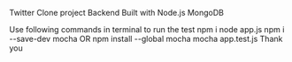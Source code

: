 Twitter Clone project Backend
Built with Node.js MongoDB 

Use following commands in terminal to run the test 
npm i
node app.js
npm i --save-dev mocha   OR   npm install --global mocha
mocha app.test.js
Thank you
